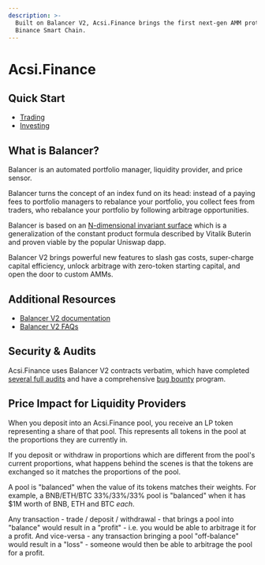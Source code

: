 ```yaml
---
description: >-
  Built on Balancer V2, Acsi.Finance brings the first next-gen AMM protocol to
  Binance Smart Chain.
---
```


# Acsi.Finance

## Quick Start

* [Trading](https://docs.balancer.fi/getting-started/walkthroughs/trading)
* [Investing](https://docs.balancer.fi/getting-started/walkthroughs/invest)

## What is Balancer?

Balancer is an automated portfolio manager, liquidity provider, and price sensor.

Balancer turns the concept of an index fund on its head: instead of a paying fees to portfolio managers to rebalance your portfolio, you collect fees from traders, who rebalance your portfolio by following arbitrage opportunities.

Balancer is based on an [N-dimensional invariant surface](https://balancer.finance/whitepaper/) which is a generalization of the constant product formula described by Vitalik Buterin and proven viable by the popular Uniswap dapp.

Balancer V2 brings powerful new features to slash gas costs, super-charge capital efficiency, unlock arbitrage with zero-token starting capital, and open the door to custom AMMs.

## Additional Resources

* [Balancer V2 documentation](https://docs.balancer.fi/)
* [Balancer V2 FAQs](https://docs.balancer.fi/getting-started/faqs)

## Security & Audits

Acsi.Finance uses Balancer V2 contracts verbatim, which have completed [several full audits](https://docs.balancer.fi/core-concepts/security/audits) and have a comprehensive [bug bounty](https://docs.balancer.fi/core-concepts/security/bug-bounties) program.

## Price Impact for Liquidity Providers

When you deposit into an Acsi.Finance pool, you receive an LP token representing a share of that pool. This represents all tokens in the pool at the proportions they are currently in.

If you deposit or withdraw in proportions which are different from the pool's current proportions, what happens behind the scenes is that the tokens are exchanged so it matches the proportions of the pool.

A pool is "balanced" when the value of its tokens matches their weights. For example, a BNB/ETH/BTC 33%/33%/33% pool is "balanced" when it has $1M worth of BNB, ETH and BTC _each_.

Any transaction - trade / deposit / withdrawal - that brings a pool into "balance" would result in a "profit" - i.e. you would be able to arbitrage it for a profit. And vice-versa - any transaction bringing a pool "off-balance" would result in a "loss" - someone would then be able to arbitrage the pool for a profit.



